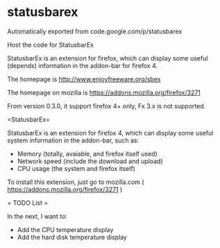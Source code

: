 # statusbarex
Automatically exported from code.google.com/p/statusbarex



Host the code for StatusbarEx

StatusbarEx is an extension for firefox, which can display some useful (depends) information in the addon-bar for firefox 4.

The homepage is http://www.enjoyfreeware.org/sbex

The homepage on mozilla is https://addons.mozilla.org/firefox/3271

From version 0.3.0, it support firefox 4+ only, Fx 3.x is not supported.



=StatusbarEx=

StatusbarEx is an extension for firefox 4, which can display some useful system information in the addon-bar, such as: 

  * Memory (totally, avaiable, and firefox itself used)
  * Network speed (include the download and upload)
  * CPU usage (the system and firefox itself)

To install this extension, just go to mozilla.com ( https://addons.mozilla.org/firefox/3271 )



= TODO List =

In the next, I want to:
 * Add the CPU temperature display
 * Add the hard disk temperature display
 
